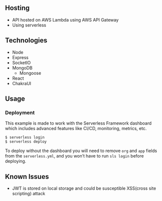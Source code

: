 ## Hosting
- API hosted on AWS Lambda using AWS API Gateway 
 - Using serverless
## Technologies
- Node
- Express
- SocketIO
- MongoDB
    - Mongoose
- React
- ChakraUI

## Usage

### Deployment

This example is made to work with the Serverless Framework dashboard which includes advanced features like CI/CD, monitoring, metrics, etc.

```
$ serverless login
$ serverless deploy
```

To deploy without the dashboard you will need to remove `org` and `app` fields from the `serverless.yml`, and you won’t have to run `sls login` before deploying.

## Known Issues
- JWT is stored on local storage and could be susceptible XSS(cross site scripting) attack